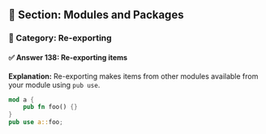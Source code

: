 ## 📘 Section: Modules and Packages  
### 🔹 Category: Re-exporting  
#### ✅ Answer 138: Re-exporting items

**Explanation:**
Re-exporting makes items from other modules available from your module using `pub use`.

```rust
mod a {
    pub fn foo() {}
}
pub use a::foo;
```
